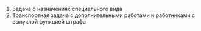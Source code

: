 1. Задача о назначениях специального вида
2. Транспортная задача с дополнительными работами и работниками с выпуклой функцией штрафа
